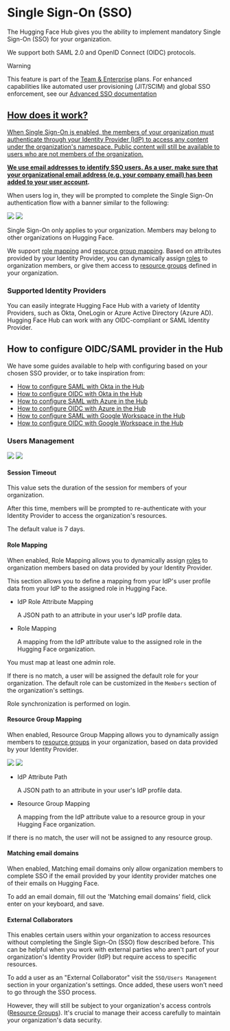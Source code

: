 # Single Sign-On (SSO)

The Hugging Face Hub gives you the ability to implement mandatory Single Sign-On (SSO) for your organization.

We support both SAML 2.0 and OpenID Connect (OIDC) protocols.

> [!WARNING]
> This feature is part of the <a href="https://huggingface.co/enterprise">Team & Enterprise</a> plans. For enhanced capabilities like automated user provisioning (JIT/SCIM) and global SSO enforcement, see our <a href="./enterprise-hub-advanced-sso">Advanced SSO documentation

## How does it work?

When Single Sign-On is enabled, the members of your organization must authenticate through your Identity Provider (IdP) to access any content under the organization's namespace. Public content will still be available to users who are not members of the organization.

**We use email addresses to identify SSO users. As a user, make sure that your organizational email address (e.g. your company email) has been added to [your user account](https://huggingface.co/settings/account).**

When users log in, they will be prompted to complete the Single Sign-On authentication flow with a banner similar to the following:

<div class="flex justify-center">
	<img class="block dark:hidden" src="https://huggingface.co/datasets/huggingface/documentation-images/resolve/main/hub/security-sso-prompt.png"/>
	<img class="hidden dark:block" src="https://huggingface.co/datasets/huggingface/documentation-images/resolve/main/hub/security-sso-prompt-dark.png"/>
</div>

Single Sign-On only applies to your organization. Members may belong to other organizations on Hugging Face.

We support [role mapping](#role-mapping) and [resource group mapping](#resource-group-mapping). Based on attributes provided by your Identity Provider, you can dynamically assign [roles](./organizations-security#access-control-in-organizations) to organization members, or give them access to [resource groups](./enterprise-hub-resource-groups) defined in your organization.

### Supported Identity Providers

You can easily integrate Hugging Face Hub with a variety of Identity Providers, such as Okta, OneLogin or Azure Active Directory (Azure AD). Hugging Face Hub can work with any OIDC-compliant or SAML Identity Provider.

## How to configure OIDC/SAML provider in the Hub

We have some guides available to help with configuring based on your chosen SSO provider, or to take inspiration from:

- [How to configure SAML with Okta in the Hub](./security-sso-okta-saml)
- [How to configure OIDC with Okta in the Hub](./security-sso-okta-oidc)
- [How to configure SAML with Azure in the Hub](./security-sso-azure-saml)
- [How to configure OIDC with Azure in the Hub](./security-sso-azure-oidc)
- [How to configure SAML with Google Workspace in the Hub](./security-sso-google-saml)
- [How to configure OIDC with Google Workspace in the Hub](./security-sso-google-oidc)

### Users Management

<div class="flex justify-center">
	<img class="block dark:hidden" src="https://huggingface.co/datasets/huggingface/documentation-images/resolve/main/hub/sso/sso-settings-users.png"/>
	<img class="hidden dark:block" src="https://huggingface.co/datasets/huggingface/documentation-images/resolve/main/hub/sso/sso-settings-users-dark.png"/>
</div>

#### Session Timeout

This value sets the duration of the session for members of your organization.

After this time, members will be prompted to re-authenticate with your Identity Provider to access the organization's resources.

The default value is 7 days.

#### Role Mapping

When enabled, Role Mapping allows you to dynamically assign [roles](./organizations-security#access-control-in-organizations) to organization members based on data provided by your Identity Provider.

This section allows you to define a mapping from your IdP's user profile data from your IdP to the assigned role in Hugging Face.

- IdP Role Attribute Mapping

  A JSON path to an attribute in your user's IdP profile data.

- Role Mapping

  A mapping from the IdP attribute value to the assigned role in the Hugging Face organization.

You must map at least one admin role.

If there is no match, a user will be assigned the default role for your organization. The default role can be customized in the `Members` section of the organization's settings.

Role synchronization is performed on login.

#### Resource Group Mapping

When enabled, Resource Group Mapping allows you to dynamically assign members to [resource groups](./enterprise-hub-resource-groups) in your organization, based on data provided by your Identity Provider.

<div class="flex justify-center">
	<img class="block dark:hidden" src="https://huggingface.co/datasets/huggingface/documentation-images/resolve/main/enterprise/resource-group-mapping.png"/>
	<img class="hidden dark:block" src="https://huggingface.co/datasets/huggingface/documentation-images/resolve/main/enterprise/resource-group-mapping-dark.png"/>
</div>

- IdP Attribute Path

  A JSON path to an attribute in your user's IdP profile data.

- Resource Group Mapping

  A mapping from the IdP attribute value to a resource group in your Hugging Face organization.

If there is no match, the user will not be assigned to any resource group.

#### Matching email domains

When enabled, Matching email domains only allow organization members to complete SSO if the email provided by your identity provider matches one of their emails on Hugging Face.

To add an email domain, fill out the 'Matching email domains' field, click enter on your keyboard, and save. 

#### External Collaborators

This enables certain users within your organization to access resources without completing the Single Sign-On (SSO) flow described before. This can be helpful when you work with external parties who aren't part of your organization's Identity Provider (IdP) but require access to specific resources.

To add a user as an "External Collaborator" visit the `SSO/Users Management` section in your organization's settings. Once added, these users won't need to go through the SSO process.

However, they will still be subject to your organization's access controls ([Resource Groups](./security-resource-groups)).
It's crucial to manage their access carefully to maintain your organization's data security.
